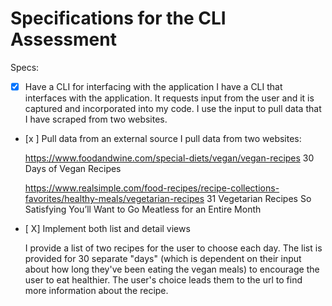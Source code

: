 # Specifications for the CLI Assessment

Specs:
- [x] Have a CLI for interfacing with the application
  I have a CLI that interfaces with the application.  It requests input from the user and it is captured and incorporated into my code.  I use the input to pull data that I have scraped from two websites.
- [x ] Pull data from an external source
  I pull data from two websites:

  https://www.foodandwine.com/special-diets/vegan/vegan-recipes
  30 Days of Vegan Recipes

  https://www.realsimple.com/food-recipes/recipe-collections-favorites/healthy-meals/vegetarian-recipes
  31 Vegetarian Recipes So Satisfying You’ll Want to Go Meatless for an Entire Month

- [ X] Implement both list and detail views

  I provide a list of two recipes for the user to choose each day.  The list is provided for 30 separate "days" (which is dependent on their input about how long they've been eating the vegan meals) to encourage the user to eat healthier.  The user's choice leads them to the url to find more information about the recipe.
